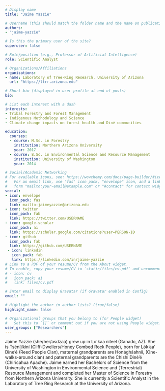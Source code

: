 ```yaml
---
# Display name
title: "Jaime Yazzie"

# Username (this should match the folder name and the name on publications)
authors:
- "jaime-yazzie"

# Is this the primary user of the site?
superuser: false

# Role/position (e.g., Professor of Artificial Intelligence)
role: Scientific Analyst

# Organizations/Affiliations
organizations:
- name: Laboratory of Tree-Ring Research, University of Arizona
  url: "https://ltrr.arizona.edu"

# Short bio (displayed in user profile at end of posts)
bio: 

# List each interest with a dash
interests:
- Tribal Forestry and Forest Management
- Indigenous Methodology and Science
- Climate change impacts on forest health and Diné communities

education:
  courses:
  - course: M.Sc. in Forestry
    institution: Northern Arizona University
    year: 2017
  - course: B.Sc. in Environmental Science and Resource Management
    institution: University of Washington
    year: 2014

# Social/Academic Networking
# For available icons, see: https://wowchemy.com/docs/page-builder/#icons
#   For an email link, use "fas" icon pack, "envelope" icon, and a link in the
#   form "mailto:your-email@example.com" or "#contact" for contact widget.
social:
- icon: envelope
  icon_pack: fas
  link: mailto:jaimeyazzie@arizona.edu
- icon: twitter
  icon_pack: fab
  link: https://twitter.com/USERNAME
- icon: google-scholar
  icon_pack: ai
  link: https://scholar.google.com/citations?user=PERSON-ID
- icon: github
  icon_pack: fab
  link: https://github.com/USERNAME
 - icon: linkedin
   icon_pack: fab
   link: https://linkedin.com/in/jaime-yazzie
# Link to a PDF of your resume/CV from the About widget.
# To enable, copy your resume/CV to `static/files/cv.pdf` and uncomment the lines below.
# - icon: cv
#   icon_pack: ai
#   link: files/cv.pdf

# Enter email to display Gravatar (if Gravatar enabled in Config)
email: ""

# Highlight the author in author lists? (true/false)
highlight_name: false

# Organizational groups that you belong to (for People widget)
#   Set this to `[]` or comment out if you are not using People widget.
user_groups: ["Researchers"]
---
```


Jaime Yazzie (she/her/asdzaa) grew up in Lo'kaa niteel (Ganado, AZ).  She is Tséníjíkiní (Cliff-Dwellers/Honey Combed Rock People), born for Lók’aa’ Dine’é (Reed People Clan), maternal grandparents are Honágháahnii, (One-walks-around clan) and paternal grandparents are the Chishí Diné’é (Chiricahua Apache).  Jaime earned her Bachelors of Science from the University of Washington in Environmental Science and (Terrestrial) Resource Management and completed her Master of Science in Forestry from Northern Arizona University. She is currently a Scientific Analyst in the Laboratory of Tree Ring Research at the University of Arizona.